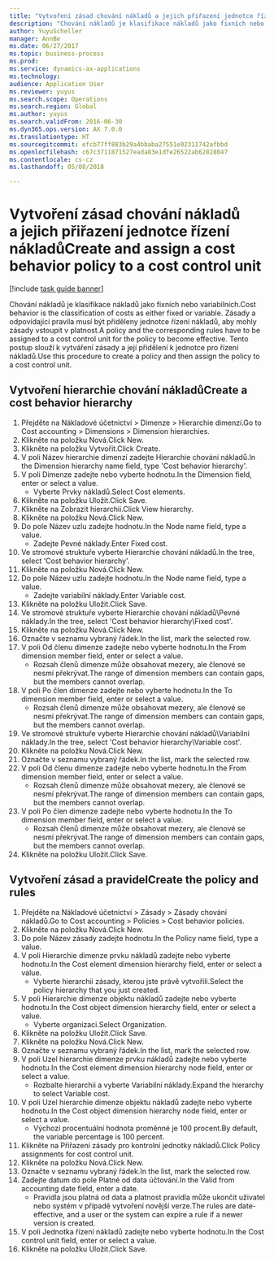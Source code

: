 ```yaml
--- 
title: "Vytvoření zásad chování nákladů a jejich přiřazení jednotce řízení nákladů"
description: "Chování nákladů je klasifikace nákladů jako fixních nebo variabilních."
author: YuyuScheller
manager: AnnBe
ms.date: 06/27/2017
ms.topic: business-process
ms.prod: 
ms.service: dynamics-ax-applications
ms.technology: 
audience: Application User
ms.reviewer: yuyus
ms.search.scope: Operations
ms.search.region: Global
ms.author: yuyus
ms.search.validFrom: 2016-06-30
ms.dyn365.ops.version: AX 7.0.0
ms.translationtype: HT
ms.sourcegitcommit: efcb77ff883b29a4bbaba27551e02311742afbbd
ms.openlocfilehash: c67c3711871527eada83e1dfe26522ab62828047
ms.contentlocale: cs-cz
ms.lasthandoff: 05/08/2018

---
```

# <a name="create-and-assign-a-cost-behavior-policy-to-a-cost-control-unit"></a><span data-ttu-id="a02ca-103">Vytvoření zásad chování nákladů a jejich přiřazení jednotce řízení nákladů</span><span class="sxs-lookup"><span data-stu-id="a02ca-103">Create and assign a cost behavior policy to a cost control unit</span></span>

[!include [task guide banner](../../includes/task-guide-banner.md)]

<span data-ttu-id="a02ca-104">Chování nákladů je klasifikace nákladů jako fixních nebo variabilních.</span><span class="sxs-lookup"><span data-stu-id="a02ca-104">Cost behavior is the classification of costs as either fixed or variable.</span></span> <span data-ttu-id="a02ca-105">Zásady a odpovídající pravila musí být přiděleny jednotce řízení nákladů, aby mohly zásady vstoupit v platnost.</span><span class="sxs-lookup"><span data-stu-id="a02ca-105">A policy and the corresponding rules have to be assigned to a cost control unit for the policy to become effective.</span></span> <span data-ttu-id="a02ca-106">Tento postup slouží k vytváření zásady a její přidělení k jednotce pro řízení nákladů.</span><span class="sxs-lookup"><span data-stu-id="a02ca-106">Use this procedure to create a policy and then assign the policy to a cost control unit.</span></span>


## <a name="create-a-cost-behavior-hierarchy"></a><span data-ttu-id="a02ca-107">Vytvoření hierarchie chování nákladů</span><span class="sxs-lookup"><span data-stu-id="a02ca-107">Create a cost behavior hierarchy</span></span>
1. <span data-ttu-id="a02ca-108">Přejděte na Nákladové účetnictví > Dimenze > Hierarchie dimenzí.</span><span class="sxs-lookup"><span data-stu-id="a02ca-108">Go to Cost accounting > Dimensions > Dimension hierarchies.</span></span>
2. <span data-ttu-id="a02ca-109">Klikněte na položku Nová.</span><span class="sxs-lookup"><span data-stu-id="a02ca-109">Click New.</span></span>
3. <span data-ttu-id="a02ca-110">Klikněte na položku Vytvořit.</span><span class="sxs-lookup"><span data-stu-id="a02ca-110">Click Create.</span></span>
4. <span data-ttu-id="a02ca-111">V poli Název hierarchie dimenzí zadejte Hierarchie chování nákladů.</span><span class="sxs-lookup"><span data-stu-id="a02ca-111">In the Dimension hierarchy name field, type 'Cost behavior hierarchy'.</span></span>
5. <span data-ttu-id="a02ca-112">V poli Dimenze zadejte nebo vyberte hodnotu.</span><span class="sxs-lookup"><span data-stu-id="a02ca-112">In the Dimension field, enter or select a value.</span></span>
    * <span data-ttu-id="a02ca-113">Vyberte Prvky nákladů.</span><span class="sxs-lookup"><span data-stu-id="a02ca-113">Select Cost elements.</span></span>  
6. <span data-ttu-id="a02ca-114">Klikněte na položku Uložit.</span><span class="sxs-lookup"><span data-stu-id="a02ca-114">Click Save.</span></span>
7. <span data-ttu-id="a02ca-115">Klikněte na Zobrazit hierarchii.</span><span class="sxs-lookup"><span data-stu-id="a02ca-115">Click View hierarchy.</span></span>
8. <span data-ttu-id="a02ca-116">Klikněte na položku Nová.</span><span class="sxs-lookup"><span data-stu-id="a02ca-116">Click New.</span></span>
9. <span data-ttu-id="a02ca-117">Do pole Název uzlu zadejte hodnotu.</span><span class="sxs-lookup"><span data-stu-id="a02ca-117">In the Node name field, type a value.</span></span>
    * <span data-ttu-id="a02ca-118">Zadejte Pevné náklady.</span><span class="sxs-lookup"><span data-stu-id="a02ca-118">Enter Fixed cost.</span></span>  
10. <span data-ttu-id="a02ca-119">Ve stromové struktuře vyberte Hierarchie chování nákladů.</span><span class="sxs-lookup"><span data-stu-id="a02ca-119">In the tree, select 'Cost behavior hierarchy'.</span></span>
11. <span data-ttu-id="a02ca-120">Klikněte na položku Nová.</span><span class="sxs-lookup"><span data-stu-id="a02ca-120">Click New.</span></span>
12. <span data-ttu-id="a02ca-121">Do pole Název uzlu zadejte hodnotu.</span><span class="sxs-lookup"><span data-stu-id="a02ca-121">In the Node name field, type a value.</span></span>
    * <span data-ttu-id="a02ca-122">Zadejte variabilní náklady.</span><span class="sxs-lookup"><span data-stu-id="a02ca-122">Enter Variable cost.</span></span>  
13. <span data-ttu-id="a02ca-123">Klikněte na položku Uložit.</span><span class="sxs-lookup"><span data-stu-id="a02ca-123">Click Save.</span></span>
14. <span data-ttu-id="a02ca-124">Ve stromové struktuře vyberte Hierarchie chování nákladů\Pevné náklady.</span><span class="sxs-lookup"><span data-stu-id="a02ca-124">In the tree, select 'Cost behavior hierarchy\Fixed cost'.</span></span>
15. <span data-ttu-id="a02ca-125">Klikněte na položku Nová.</span><span class="sxs-lookup"><span data-stu-id="a02ca-125">Click New.</span></span>
16. <span data-ttu-id="a02ca-126">Označte v seznamu vybraný řádek.</span><span class="sxs-lookup"><span data-stu-id="a02ca-126">In the list, mark the selected row.</span></span>
17. <span data-ttu-id="a02ca-127">V poli Od členu dimenze zadejte nebo vyberte hodnotu.</span><span class="sxs-lookup"><span data-stu-id="a02ca-127">In the From dimension member field, enter or select a value.</span></span>
    * <span data-ttu-id="a02ca-128">Rozsah členů dimenze může obsahovat mezery, ale členové se nesmí překrývat.</span><span class="sxs-lookup"><span data-stu-id="a02ca-128">The range of dimension members can contain gaps, but the members cannot overlap.</span></span>  
18. <span data-ttu-id="a02ca-129">V poli Po člen dimenze zadejte nebo vyberte hodnotu.</span><span class="sxs-lookup"><span data-stu-id="a02ca-129">In the To dimension member field, enter or select a value.</span></span>
    * <span data-ttu-id="a02ca-130">Rozsah členů dimenze může obsahovat mezery, ale členové se nesmí překrývat.</span><span class="sxs-lookup"><span data-stu-id="a02ca-130">The range of dimension members can contain gaps, but the members cannot overlap.</span></span>  
19. <span data-ttu-id="a02ca-131">Ve stromové struktuře vyberte Hierarchie chování nákladů\Variabilní náklady.</span><span class="sxs-lookup"><span data-stu-id="a02ca-131">In the tree, select 'Cost behavior hierarchy\Variable cost'.</span></span>
20. <span data-ttu-id="a02ca-132">Klikněte na položku Nová.</span><span class="sxs-lookup"><span data-stu-id="a02ca-132">Click New.</span></span>
21. <span data-ttu-id="a02ca-133">Označte v seznamu vybraný řádek.</span><span class="sxs-lookup"><span data-stu-id="a02ca-133">In the list, mark the selected row.</span></span>
22. <span data-ttu-id="a02ca-134">V poli Od členu dimenze zadejte nebo vyberte hodnotu.</span><span class="sxs-lookup"><span data-stu-id="a02ca-134">In the From dimension member field, enter or select a value.</span></span>
    * <span data-ttu-id="a02ca-135">Rozsah členů dimenze může obsahovat mezery, ale členové se nesmí překrývat.</span><span class="sxs-lookup"><span data-stu-id="a02ca-135">The range of dimension members can contain gaps, but the members cannot overlap.</span></span>  
23. <span data-ttu-id="a02ca-136">V poli Po člen dimenze zadejte nebo vyberte hodnotu.</span><span class="sxs-lookup"><span data-stu-id="a02ca-136">In the To dimension member field, enter or select a value.</span></span>
    * <span data-ttu-id="a02ca-137">Rozsah členů dimenze může obsahovat mezery, ale členové se nesmí překrývat.</span><span class="sxs-lookup"><span data-stu-id="a02ca-137">The range of dimension members can contain gaps, but the members cannot overlap.</span></span>  
24. <span data-ttu-id="a02ca-138">Klikněte na položku Uložit.</span><span class="sxs-lookup"><span data-stu-id="a02ca-138">Click Save.</span></span>

## <a name="create-the-policy-and-rules"></a><span data-ttu-id="a02ca-139">Vytvoření zásad a pravidel</span><span class="sxs-lookup"><span data-stu-id="a02ca-139">Create the policy and rules</span></span>
1. <span data-ttu-id="a02ca-140">Přejděte na Nákladové účetnictví > Zásady > Zásady chování nákladů.</span><span class="sxs-lookup"><span data-stu-id="a02ca-140">Go to Cost accounting > Policies > Cost behavior policies.</span></span>
2. <span data-ttu-id="a02ca-141">Klikněte na položku Nová.</span><span class="sxs-lookup"><span data-stu-id="a02ca-141">Click New.</span></span>
3. <span data-ttu-id="a02ca-142">Do pole Název zásady zadejte hodnotu.</span><span class="sxs-lookup"><span data-stu-id="a02ca-142">In the Policy name field, type a value.</span></span>
4. <span data-ttu-id="a02ca-143">V poli Hierarchie dimenze prvku nákladů zadejte nebo vyberte hodnotu.</span><span class="sxs-lookup"><span data-stu-id="a02ca-143">In the Cost element dimension hierarchy field, enter or select a value.</span></span>
    * <span data-ttu-id="a02ca-144">Vyberte hierarchii zásady, kterou jste právě vytvořili.</span><span class="sxs-lookup"><span data-stu-id="a02ca-144">Select the policy hierarchy that you just created.</span></span>  
5. <span data-ttu-id="a02ca-145">V poli Hierarchie dimenze objektu nákladů zadejte nebo vyberte hodnotu.</span><span class="sxs-lookup"><span data-stu-id="a02ca-145">In the Cost object dimension hierarchy field, enter or select a value.</span></span>
    * <span data-ttu-id="a02ca-146">Vyberte organizaci.</span><span class="sxs-lookup"><span data-stu-id="a02ca-146">Select Organization.</span></span>  
6. <span data-ttu-id="a02ca-147">Klikněte na položku Uložit.</span><span class="sxs-lookup"><span data-stu-id="a02ca-147">Click Save.</span></span>
7. <span data-ttu-id="a02ca-148">Klikněte na položku Nová.</span><span class="sxs-lookup"><span data-stu-id="a02ca-148">Click New.</span></span>
8. <span data-ttu-id="a02ca-149">Označte v seznamu vybraný řádek.</span><span class="sxs-lookup"><span data-stu-id="a02ca-149">In the list, mark the selected row.</span></span>
9. <span data-ttu-id="a02ca-150">V poli Uzel hierarchie dimenze prvku nákladů zadejte nebo vyberte hodnotu.</span><span class="sxs-lookup"><span data-stu-id="a02ca-150">In the Cost element dimension hierarchy node field, enter or select a value.</span></span>
    * <span data-ttu-id="a02ca-151">Rozbalte hierarchii a vyberte Variabilní náklady.</span><span class="sxs-lookup"><span data-stu-id="a02ca-151">Expand the hierarchy to select Variable cost.</span></span>  
10. <span data-ttu-id="a02ca-152">V poli Uzel hierarchie dimenze objektu nákladů zadejte nebo vyberte hodnotu.</span><span class="sxs-lookup"><span data-stu-id="a02ca-152">In the Cost object dimension hierarchy node field, enter or select a value.</span></span>
    * <span data-ttu-id="a02ca-153">Výchozí procentuální hodnota proměnné je 100 procent.</span><span class="sxs-lookup"><span data-stu-id="a02ca-153">By default, the variable percentage is 100 percent.</span></span>  
11. <span data-ttu-id="a02ca-154">Klikněte na Přiřazení zásady pro kontrolní jednotky nákladů.</span><span class="sxs-lookup"><span data-stu-id="a02ca-154">Click Policy assignments for cost control unit.</span></span>
12. <span data-ttu-id="a02ca-155">Klikněte na položku Nová.</span><span class="sxs-lookup"><span data-stu-id="a02ca-155">Click New.</span></span>
13. <span data-ttu-id="a02ca-156">Označte v seznamu vybraný řádek.</span><span class="sxs-lookup"><span data-stu-id="a02ca-156">In the list, mark the selected row.</span></span>
14. <span data-ttu-id="a02ca-157">Zadejte datum do pole Platné od data účtování.</span><span class="sxs-lookup"><span data-stu-id="a02ca-157">In the Valid from accounting date field, enter a date.</span></span>
    * <span data-ttu-id="a02ca-158">Pravidla jsou platná od data a platnost pravidla může ukončit uživatel nebo systém v případě vytvoření novější verze.</span><span class="sxs-lookup"><span data-stu-id="a02ca-158">The rules are date-effective, and a user or the system can expire a rule if a newer version is created.</span></span>  
15. <span data-ttu-id="a02ca-159">V poli Jednotka řízení nákladů zadejte nebo vyberte hodnotu.</span><span class="sxs-lookup"><span data-stu-id="a02ca-159">In the Cost control unit field, enter or select a value.</span></span>
16. <span data-ttu-id="a02ca-160">Klikněte na položku Uložit.</span><span class="sxs-lookup"><span data-stu-id="a02ca-160">Click Save.</span></span>


